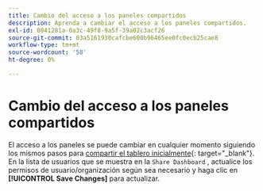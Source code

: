 ```yaml
---
title: Cambio del acceso a los paneles compartidos
description: Aprenda a cambiar el acceso a los paneles compartidos.
exl-id: 0041281a-0a3c-49f8-9a5f-39a02c3acf26
source-git-commit: 03a5161930cafcbe600b96465ee0fc0ecb25cae8
workflow-type: tm+mt
source-wordcount: '58'
ht-degree: 0%

---
```


# Cambio del acceso a los paneles compartidos

El acceso a los paneles se puede cambiar en cualquier momento siguiendo los mismos pasos para [compartir el tablero inicialmente](../../data-user/dashboards/share-dashboard-with-users.md){: target=&quot;_blank&quot;}. En la lista de usuarios que se muestra en la `Share Dashboard` , actualice los permisos de usuario/organización según sea necesario y haga clic en **[!UICONTROL Save Changes]** para actualizar.
